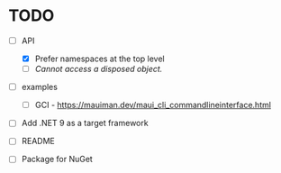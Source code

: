 # TODO

- [ ] API
    - [x] Prefer namespaces at the top level
    - [ ] _Cannot access a disposed object._

- [ ] examples
    - [ ] GCI
          - https://mauiman.dev/maui_cli_commandlineinterface.html

- [ ] Add .NET 9 as a target framework
- [ ] README
- [ ] Package for NuGet

